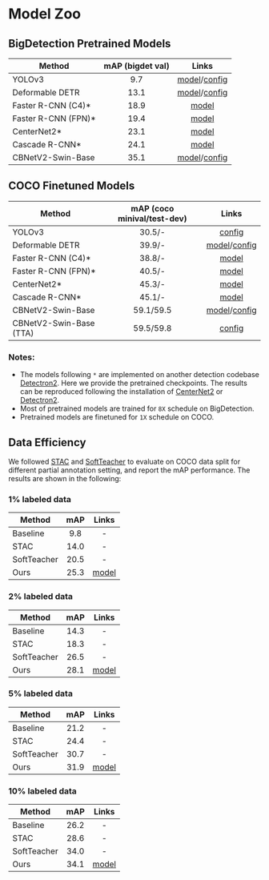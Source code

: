 # Model Zoo

## BigDetection Pretrained Models
| Method | mAP (bigdet val) | Links |
| --- | :---: | :---: |
| YOLOv3 | 9.7 | [model](https://big-detection.s3.us-west-2.amazonaws.com/bigdet_cpts/mmdetection_cpts/yolov3_d53_bigdet_8x.pth)/[config](configs/BigDetection/yolov3/yolov3_d53_mstrain-608_8x_bigdet.py) |
| Deformable DETR | 13.1 | [model](https://big-detection.s3.us-west-2.amazonaws.com/bigdet_cpts/mmdetection_cpts/deformable_detr_bigdet_8x.pth)/[config](configs/BigDetection/deformable_detr/deformable_detr_r50_16x2_8x_bigdet.py) |
| Faster R-CNN (C4)\* | 18.9 | [model](https://big-detection.s3.us-west-2.amazonaws.com/bigdet_cpts/detectron2_cpts/faster_rcnn_r50_c4_bigdet_8x.pth) |
| Faster R-CNN (FPN)\* | 19.4 | [model](https://big-detection.s3.us-west-2.amazonaws.com/bigdet_cpts/detectron2_cpts/faster_rcnn_r50_fpn_bigdet_8x.pth) |
| CenterNet2\* | 23.1 | [model](https://big-detection.s3.us-west-2.amazonaws.com/bigdet_cpts/detectron2_cpts/centernet2_r50_bigdet_8x.pth) |
| Cascade R-CNN\* | 24.1 | [model](https://big-detection.s3.us-west-2.amazonaws.com/bigdet_cpts/detectron2_cpts/crcnn_r50_bigdet_8x.pth) |
| CBNetV2-Swin-Base | 35.1 | [model](https://big-detection.s3.us-west-2.amazonaws.com/bigdet_cpts/mmdetection_cpts/htc_cbv2_swin_base_giou_4conv1f_bigdet.pth)/[config](configs/BigDetection/cbnetv2/htc_cbv2_swin_base_giou_4conv1f_adamw_bigdet.py) |

## COCO Finetuned Models
| Method | mAP (coco minival/test-dev) | Links |
| --- | :---: | :---: |
| YOLOv3 | 30.5/- | [config](configs/BigDetection/yolov3/yolov3_d53_mstrain-608_8x_bigdet.py) |
| Deformable DETR | 39.9/- | [model](https://big-detection.s3.us-west-2.amazonaws.com/bigdet_cpts/mmdetection_cpts/deformable_detr_bigdet_coco-ft_1x.pth)/[config](configs/BigDetection/deformable_detr/deformable_detr_r50_16x2_8x_bigdet.py) |
| Faster R-CNN (C4)\* | 38.8/- | [model](https://big-detection.s3.us-west-2.amazonaws.com/bigdet_cpts/detectron2_cpts/faster_rcnn_r50_c4_bigdet_coco-ft_1x.pth) |
| Faster R-CNN (FPN)\* | 40.5/- | [model](https://big-detection.s3.us-west-2.amazonaws.com/bigdet_cpts/detectron2_cpts/faster_rcnn_r50_fpn_bigdet_coco-ft_1x.pth) |
| CenterNet2\* | 45.3/- | [model](https://big-detection.s3.us-west-2.amazonaws.com/bigdet_cpts/detectron2_cpts/centernet2_r50_bigdet_coco-ft_1x.pth) |
| Cascade R-CNN\* | 45.1/- | [model](https://big-detection.s3.us-west-2.amazonaws.com/bigdet_cpts/detectron2_cpts/crcnn_r50_bigdet_coco-ft_1x.pth) |
| CBNetV2-Swin-Base | 59.1/59.5 | [model](https://big-detection.s3.us-west-2.amazonaws.com/bigdet_cpts/mmdetection_cpts/htc_cbv2_swin_base_giou_4conv1f_bigdet_coco-ft_20e.pth)/[config](configs/BigDetection/cbnetv2/htc_cbv2_swin_base_giou_4conv1f_adamw_bigdet.py) |
| CBNetV2-Swin-Base (TTA) | 59.5/59.8 | [config](configs/BigDetection/cbnetv2/htc_cbv2_swin_base_giou_4conv1f_adamw_bigdet.py) |

### Notes:

- The models following `*` are implemented on another detection codebase [Detectron2](https://github.com/facebookresearch/detectron2). Here we provide the pretrained checkpoints. The results can be reproduced following the installation of [CenterNet2](https://github.com/xingyizhou/CenterNet2) or [Detectron2](https://github.com/facebookresearch/detectron2).
- Most of pretrained models are trained for `8X` schedule on BigDetection.
- Pretrained models are finetuned for `1X` schedule on COCO.

## Data Efficiency
We followed [STAC](https://arxiv.org/abs/2005.04757) and [SoftTeacher](https://arxiv.org/abs/2106.09018) to evaluate on COCO data split for different partial annotation setting, and report the mAP performance. The results are shown in the following:

### 1% labeled data
| Method | mAP | Links |
| --- | :---: | :---: |
| Baseline | 9.8 | - |
| STAC | 14.0 | - |
| SoftTeacher | 20.5 | - |
| Ours | 25.3 | [model](https://big-detection.s3.us-west-2.amazonaws.com/bigdet_cpts/data_efficiency/faster_rcnn_r50_fpn_bigdet_coco-1.pth) |

### 2% labeled data
| Method | mAP | Links |
| --- | :---: | :---: |
| Baseline | 14.3 | - |
| STAC | 18.3 | - |
| SoftTeacher | 26.5 | - |
| Ours | 28.1 | [model](https://big-detection.s3.us-west-2.amazonaws.com/bigdet_cpts/data_efficiency/faster_rcnn_r50_fpn_bigdet_coco-2.pth) |

### 5% labeled data
| Method | mAP | Links |
| --- | :---: | :---: |
| Baseline | 21.2 | - |
| STAC | 24.4 | - |
| SoftTeacher | 30.7 | - |
| Ours | 31.9 | [model](https://big-detection.s3.us-west-2.amazonaws.com/bigdet_cpts/data_efficiency/faster_rcnn_r50_fpn_bigdet_coco-5.pth) |

### 10% labeled data
| Method | mAP | Links |
| --- | :---: | :---: |
| Baseline | 26.2 | - |
| STAC | 28.6 | - |
| SoftTeacher | 34.0 | - |
| Ours | 34.1 | [model](https://big-detection.s3.us-west-2.amazonaws.com/bigdet_cpts/data_efficiency/faster_rcnn_r50_fpn_bigdet_coco-10.pth) |
